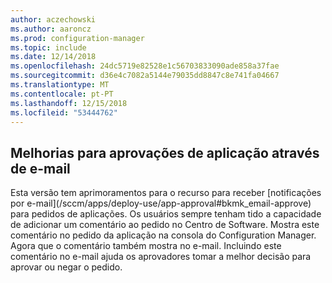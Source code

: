```yaml
---
author: aczechowski
ms.author: aaroncz
ms.prod: configuration-manager
ms.topic: include
ms.date: 12/14/2018
ms.openlocfilehash: 24dc5719e82528e1c56703833090ade858a37fae
ms.sourcegitcommit: d36e4c7082a5144e79035dd8847c8e741fa04667
ms.translationtype: MT
ms.contentlocale: pt-PT
ms.lasthandoff: 12/15/2018
ms.locfileid: "53444762"
---
```

## <a name="bkmk_email"></a> Melhorias para aprovações de aplicação através de e-mail
<!--3594063--> Esta versão tem aprimoramentos para o recurso para receber [notificações por e-mail](/sccm/apps/deploy-use/app-approval#bkmk_email-approve) para pedidos de aplicações. Os usuários sempre tenham tido a capacidade de adicionar um comentário ao pedido no Centro de Software. Mostra este comentário no pedido da aplicação na consola do Configuration Manager. Agora que o comentário também mostra no e-mail. Incluindo este comentário no e-mail ajuda os aprovadores tomar a melhor decisão para aprovar ou negar o pedido.

